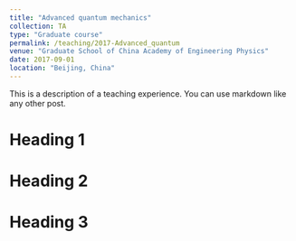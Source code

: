 ```yaml
---
title: "Advanced quantum mechanics"
collection: TA
type: "Graduate course"
permalink: /teaching/2017-Advanced_quantum
venue: "Graduate School of China Academy of Engineering Physics"
date: 2017-09-01
location: "Beijing, China"
---
```


This is a description of a teaching experience. You can use markdown like any other post.

Heading 1
======

Heading 2
======

Heading 3
======
